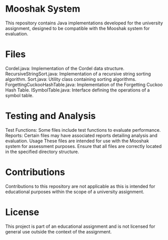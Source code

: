 # Mooshak System
This repository contains Java implementations developed for the university assignment, designed to be compatible with the Mooshak system for evaluation.

# Files
Cordel.java: Implementation of the Cordel data structure.
RecursiveStringSort.java: Implementation of a recursive string sorting algorithm.
Sort.java: Utility class containing sorting algorithms.
ForgettingCuckooHashTable.java: Implementation of the Forgetting Cuckoo Hash Table.
ISymbolTable.java: Interface defining the operations of a symbol table.

# Testing and Analysis
Test Functions: Some files include test functions to evaluate performance.
Reports: Certain files may have associated reports detailing analysis and evaluation.
Usage
These files are intended for use with the Mooshak system for assessment purposes. Ensure that all files are correctly located in the specified directory structure.

# Contributions
Contributions to this repository are not applicable as this is intended for educational purposes within the scope of a university assignment.

# License
This project is part of an educational assignment and is not licensed for general use outside the context of the assignment.

